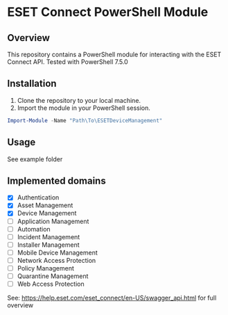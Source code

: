 # ESET Connect PowerShell Module

## Overview

This repository contains a PowerShell module for interacting with the ESET Connect API. 
Tested with PowerShell 7.5.0

## Installation

1. Clone the repository to your local machine.
2. Import the module in your PowerShell session.

```powershell
Import-Module -Name "Path\To\ESETDeviceManagement"
```

## Usage

See example folder

## Implemented domains

- [x] Authentication
- [x] Asset Management
- [x] Device Management
- [ ] Application Management
- [ ] Automation
- [ ] Incident Management
- [ ] Installer Management
- [ ] Mobile Device Management
- [ ] Network Access Protection
- [ ] Policy Management
- [ ] Quarantine Management
- [ ] Web Access Protection

See: https://help.eset.com/eset_connect/en-US/swagger_api.html for full overview